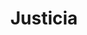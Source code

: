 ---
title: Justicia
date: 
draft: false

# descripcion
description : Justicia

materials: Plata 925

color: Plateado

dimensions: 2cm x 2,8cm

code: 02-14-0206

type: "Dijes"

categories: []

price: $2.560,00

price_eftvo: $2.175,00

# Images
# first image will be shown in the product page
images:
  # - image: "images/path_to_image"
  # La ubicacion de las imagenes es imagenes/Dijes/Dijes.Plata/02-14-0206-justicia
  - image: "./images/dijes/plata/02-14-0206-justicia.JPG"
---